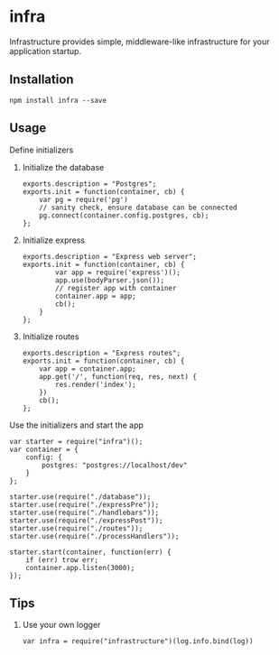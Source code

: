 # infra

Infrastructure provides simple, middleware-like infrastructure for your
application startup.

## Installation

    npm install infra --save

## Usage

Define initializers

1.  Initialize the database

        exports.description = "Postgres";
        exports.init = function(container, cb) {
            var pg = require('pg')
            // sanity check, ensure database can be connected
            pg.connect(container.config.postgres, cb);
        };

2.  Initialize express

        exports.description = "Express web server";
        exports.init = function(container, cb) {
                var app = require('express')();
                app.use(bodyParser.json());
                // register app with container
                container.app = app;
                cb();
            }
        };

3.  Initialize routes

        exports.description = "Express routes";
        exports.init = function(container, cb) {
            var app = container.app;
            app.get('/', function(req, res, next) {
                res.render('index');
            })
            cb();
        };

Use the initializers and start the app

    var starter = require("infra")();
    var container = {
        config: {
            postgres: "postgres://localhost/dev"
        }
    };

    starter.use(require("./database"));
    starter.use(require("./expressPre"));
    starter.use(require("./handlebars"));
    starter.use(require("./expressPost"));
    starter.use(require("./routes"));
    starter.use(require("./processHandlers"));

    starter.start(container, function(err) {
        if (err) trow err;
        container.app.listen(3000);
    });

## Tips

1.  Use your own logger

        var infra = require("infrastructure")(log.info.bind(log))
